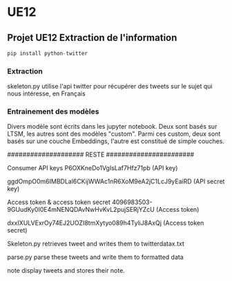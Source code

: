 # UE12
## Projet UE12 Extraction de l'information

```python
pip install python-twitter
``` 

### Extraction 
skeleton.py utilise l'api twitter pour récupérer des tweets sur le sujet qui nous intéresse, en Français


### Entrainement des modèles
Divers modèle sont écrits dans les jupyter notebook. 
Deux sont basés sur LTSM, les autres sont des modèles "custom". Parmi ces custom, deux sont basés sur
une couche Embeddings, l'autre est constitué de simple couches. 

#################### RESTE #######################

Consumer API keys
P6OXKneDo1VgIsLaf7Hfz71pb (API key)

ggdOmpO0m6IMBDLal6CKijWWAc1nR6XoM9eA2jC1LcJ9yEaiRD (API secret key)

Access token & access token secret
4096983503-9GUudKy0I0E4mNENQDAvNwHvKvL2pujSERjYZcU (Access token)

dxxIXULVExrOy74EJ2UOZI8tmXytyo089h4TyliJ8AxQj (Access token secret)

Skeleton.py retrieves tweet and writes them to twitterdatax.txt

parse.py parse these tweets and write them to formatted data

note display tweets and stores their note.
